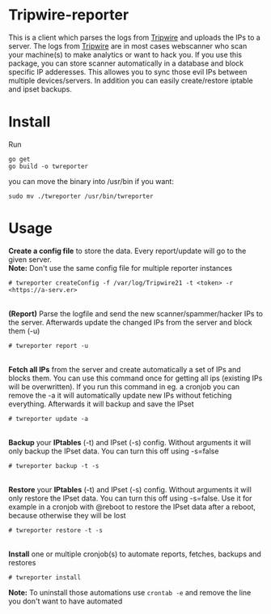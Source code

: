 # Tripwire-reporter
This is a client which parses the logs from [Tripwire](https://github.com/JojiiOfficial/Tripwire) and uploads the IPs to a server. The logs from [Tripwire](https://github.com/JojiiOfficial/Tripwire) are in most cases webscanner who scan your machine(s) to make analytics or want to hack you. If you use this package, you can store scanner automatically in a database and block specific IP adderesses. This allowes you to sync those evil IPs between multiple devices/servers. In addition you can easily create/restore iptable and ipset backups.

# Install
Run
```
go get
go build -o twreporter
```
you can move the binary into /usr/bin if you want:
```
sudo mv ./twreporter /usr/bin/twreporter
```

# Usage

<b>Create a config file</b> to store the data. Every report/update will go to the given server.<br>
<b>Note:</b> Don't use the same config file for multiple reporter instances
```
# twreporter createConfig -f /var/log/Tripwire21 -t <token> -r <https://a-serv.er>
```
<br>
<b>(Report)</b> Parse the logfile and send the new scanner/spammer/hacker IPs to the server. Afterwards update the changed IPs from the server and block them (-u)<br>

```
# twreporter report -u
```

<br>
<b>Fetch all IPs</b> from the server and create automatically a set of IPs and blocks them. You can use this command once for getting all ips (existing IPs will be overwritten). If you run this command in eg. a cronjob you can remove the -a it will automatically update new IPs without fetiching everything. Afterwards it will backup and save the IPset<br>

```
# twreporter update -a
```

<br>
<b>Backup</b> your <b>IPtables</b> (-t) and IPset (-s) config. Without arguments it will only backup the IPset data. You can turn this off using -s=false<br>

```
# twreporter backup -t -s
```

<br>
<b>Restore</b> your <b>IPtables</b> (-t) and IPset (-s) config. Without arguments it will only restore the IPset data. You can turn this off using -s=false. Use it for example in a cronjob with @reboot to restore the IPset data after a reboot, because otherwise they will be lost<br>

```
# twreporter restore -t -s
```

<br>
<b>Install</b> one or multiple cronjob(s) to automate reports, fetches, backups and restores<br>

```
# twreporter install
```
<b>Note:</b> To uninstall those automations use `crontab -e` and remove the line you don't want to have automated
